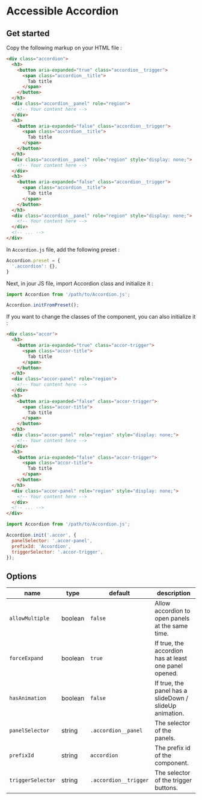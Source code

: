 # Accessible Accordion

## Get started

Copy the following markup on your HTML file :

```html
<div class="accordion">
  <h3>
    <button aria-expanded="true" class="accordion__trigger">
      <span class="accordion__title">
        Tab title
      </span>
    </button>
  </h3>
  <div class="accordion__panel" role="region">
    <!-- Your content here -->
  </div>
  <h3>
    <button aria-expanded="false" class="accordion__trigger">
      <span class="accordion__title">
        Tab title
      </span>
    </button>
  </h3>
  <div class="accordion__panel" role="region" style="display: none;">
    <!-- Your content here -->
  </div>
  <h3>
    <button aria-expanded="false" class="accordion__trigger">
      <span class="accordion__title">
        Tab title
      </span>
    </button>
  </h3>
  <div class="accordion__panel" role="region" style="display: none;">
    <!-- Your content here -->
  </div>
  <!-- ... -->
</div>
```

In `Accordion.js` file, add the following preset :
```js
Accordion.preset = {
  '.accordion': {},
}
```

Next, in jour JS file, import Accordion class and initialize it :
```js
import Accordion from '/path/to/Accordion.js';

Accordion.initFromPreset();
```

If you want to change the classes of the component, you can also initialize it :
```html
<div class="accor">
  <h3>
    <button aria-expanded="true" class="accor-trigger">
      <span class="accor-title">
        Tab title
      </span>
    </button>
  </h3>
  <div class="accor-panel" role="region">
    <!-- Your content here -->
  </div>
  <h3>
    <button aria-expanded="false" class="accor-trigger">
      <span class="accor-title">
        Tab title
      </span>
    </button>
  </h3>
  <div class="accor-panel" role="region" style="display: none;">
    <!-- Your content here -->
  </div>
  <h3>
    <button aria-expanded="false" class="accor-trigger">
      <span class="accor-title">
        Tab title
      </span>
    </button>
  </h3>
  <div class="accor-panel" role="region" style="display: none;">
    <!-- Your content here -->
  </div>
  <!-- ... -->
</div>
```

```js
import Accordion from '/path/to/Accordion.js';

Accordion.init('.accor', {
  panelSelector: '.accor-panel',
  prefixId: 'Accordion',
  triggerSelector: '.accor-trigger',
});
```

## Options

| name              | type    | default               | description                                             |
|-------------------|---------|-----------------------|---------------------------------------------------------|
| `allowMultiple`   | boolean | `false`               | Allow accordion to open panels at the same time.        |
| `forceExpand`     | boolean | `true`                | If true, the accordion has at least one panel opened.   |
| `hasAnimation`    | boolean | `false`               | If true, the panel has a slideDown / slideUp animation. |
| `panelSelector`   | string  | `.accordion__panel`   | The selector of the panels.                             |
| `prefixId`        | string  | `accordion`           | The prefix id of the component.                         |
| `triggerSelector` | string  | `.accordion__trigger` | The selector of the trigger buttons.                    |                      |